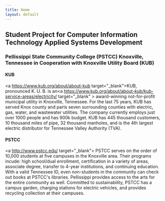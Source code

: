 ```yaml
---
title: Home
layout: default
---
```

## Student Project for Computer Information Technology Applied Systems Development
### Pellissippi State Community College (PSTCC) Knoxville, Tennessee in Cooperation with Knoxville Utility Board (KUB)
#### KUB
<a https://www.kub.org/about/about-kub target="_blank">KUB</a>, pronounced K. U. B. is an<a https://www.kub.org/about/about-kub/kub-service-areas/electricity/ target="_blank" > award-winning </a>not-for-profit municipal utility in Knoxville, Tennessee.  For the last 75 years, KUB has served Knox county and parts seven surrounding counties with electric, gas, water, and wastewater utilities.  The company currently employs just over 1000 people and has 900k budget.  KUB has 445 thousand customers, 10 thousand miles of pipe, 32 thousand manholes, and is the 4th largest electric distributor for Tennessee Valley Authority (TVA).
#### PSTCC
<a http://www.pstcc.edu/ target="_blank"> PSTCC</a> serves on the order of 10,000 students at five campuses in the Knoxville area. Their programs incude: high school/dual enrollment, certification in a variety of areas, associate degree, transfer to 4-year institutions, and continuing education. With a valid Tennessee ID, even non-students in the community can check out books at PSTCC's libraries. Pellissippi provides access to the arts for the entire community as well. Committed to sustainability, PSTCC has a campus garden, charging stations for electric vehicles, and provides recycling collection at their campuses.  
